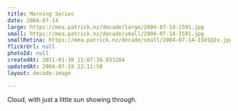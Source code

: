 ```yaml
---
title: Morning Series
date: 2004-07-14
large: https://mea.patrick.nz/decade/large/2004-07-14-1591.jpg
small: https://mea.patrick.nz/decade/small/2004-07-14-1591.jpg
smallRetina: https://mea.patrick.nz/decade/small/2004-07-14-1591@2x.jpg
flickrUrl: null
photoId: null
createdAt: 2011-01-30 11:07:16.033204
updatedAt: 2004-07-19 22:11:58
layout: decade-image

---
```

Cloud, with just a little sun showing through.
